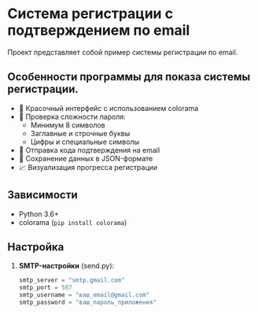 # Система регистрации с подтверждением по email

Проект представляет собой пример системы регистрации по email.

## Особенности программы для показа системы регистрации.
- 🌈 Красочный интерфейс с использованием colorama
- 🔐 Проверка сложности пароля:
  - Минимум 8 символов
  - Заглавные и строчные буквы
  - Цифры и специальные символы
- 📧 Отправка кода подтверждения на email
- 💾 Сохранение данных в JSON-формате
- 📈 Визуализация прогресса регистрации

## Зависимости
- Python 3.6+
- colorama (`pip install colorama`)

## Настройка
1. **SMTP-настройки** (send.py):
   ```python
   smtp_server = "smtp.gmail.com"
   smtp_port = 587
   smtp_username = "ваш_email@gmail.com"
   smtp_password = "ваш_пароль_приложения"
